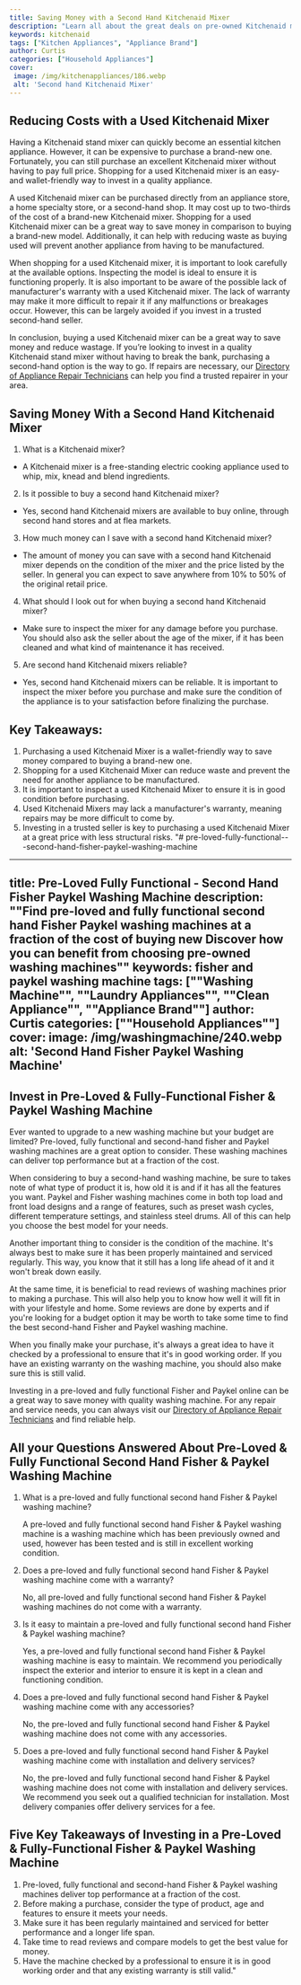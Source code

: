 ```yaml
---
title: Saving Money with a Second Hand Kitchenaid Mixer
description: "Learn all about the great deals on pre-owned Kitchenaid mixers and the amazing recipes you can make with one Start saving money now without sacrificing on quality"
keywords: kitchenaid
tags: ["Kitchen Appliances", "Appliance Brand"]
author: Curtis
categories: ["Household Appliances"]
cover: 
 image: /img/kitchenappliances/186.webp
 alt: 'Second hand Kitchenaid Mixer'
---
```

## Reducing Costs with a Used Kitchenaid Mixer
Having a Kitchenaid stand mixer can quickly become an essential kitchen appliance. However, it can be expensive to purchase a brand-new one. Fortunately, you can still purchase an excellent Kitchenaid mixer without having to pay full price. Shopping for a used Kitchenaid mixer is an easy- and wallet-friendly way to invest in a quality appliance. 

A used Kitchenaid mixer can be purchased directly from an appliance store, a home specialty store, or a second-hand shop. It may cost up to two-thirds of the cost of a brand-new Kitchenaid mixer. Shopping for a used Kitchenaid mixer can be a great way to save money in comparison to buying a brand-new model. Additionally, it can help with reducing waste as buying used will prevent another appliance from having to be manufactured.

When shopping for a used Kitchenaid mixer, it is important to look carefully at the available options. Inspecting the model is ideal to ensure it is functioning properly. It is also important to be aware of the possible lack of manufacturer's warranty with a used Kitchenaid mixer. The lack of warranty may make it more difficult to repair it if any malfunctions or breakages occur. However, this can be largely avoided if you invest in a trusted second-hand seller. 

In conclusion, buying a used Kitchenaid mixer can be a great way to save money and reduce wastage. If you’re looking to invest in a quality Kitchenaid stand mixer without having to break the bank, purchasing a second-hand option is the way to go. If repairs are necessary, our [Directory of Appliance Repair Technicians](./pages/appliance-repair-technicians) can help you find a trusted repairer in your area.

## Saving Money With a Second Hand Kitchenaid Mixer

1. What is a Kitchenaid mixer?
 - A Kitchenaid mixer is a free-standing electric cooking appliance used to whip, mix, knead and blend ingredients.

2. Is it possible to buy a second hand Kitchenaid mixer?
 - Yes, second hand Kitchenaid mixers are available to buy online, through second hand stores and at flea markets.

3. How much money can I save with a second hand Kitchenaid mixer?
 - The amount of money you can save with a second hand Kitchenaid mixer depends on the condition of the mixer and the price listed by the seller. In general you can expect to save anywhere from 10% to 50% of the original retail price.

4. What should I look out for when buying a second hand Kitchenaid mixer?
 - Make sure to inspect the mixer for any damage before you purchase. You should also ask the seller about the age of the mixer, if it has been cleaned and what kind of maintenance it has received.

5. Are second hand Kitchenaid mixers reliable?
 - Yes, second hand Kitchenaid mixers can be reliable. It is important to inspect the mixer before you purchase and make sure the condition of the appliance is to your satisfaction before finalizing the purchase.

## Key Takeaways: 

1. Purchasing a used Kitchenaid Mixer is a wallet-friendly way to save money compared to buying a brand-new one. 
2. Shopping for a used Kitchenaid Mixer can reduce waste and prevent the need for another appliance to be manufactured.
3. It is important to inspect a used Kitchenaid Mixer to ensure it is in good condition before purchasing.
4. Used Kitchenaid Mixers may lack a manufacturer's warranty, meaning repairs may be more difficult to come by. 
5. Investing in a trusted seller is key to purchasing a used Kitchenaid Mixer at a great price with less structural risks.
"# pre-loved-fully-functional---second-hand-fisher-paykel-washing-machine
---
title: Pre-Loved  Fully Functional - Second Hand Fisher  Paykel Washing Machine
description: ""Find pre-loved and fully functional second hand Fisher  Paykel washing machines at a fraction of the cost of buying new Discover how you can benefit from choosing pre-owned washing machines""
keywords: fisher and paykel washing machine
tags: [""Washing Machine"", ""Laundry Appliances"", ""Clean Appliance"", ""Appliance Brand""]
author: Curtis
categories: [""Household Appliances""]
cover: 
 image: /img/washingmachine/240.webp
 alt: 'Second Hand Fisher Paykel Washing Machine'
---
## Invest in Pre-Loved & Fully-Functional Fisher & Paykel Washing Machine
Ever wanted to upgrade to a new washing machine but your budget are limited? Pre-loved, fully functional and second-hand fisher and Paykel washing machines are a great option to consider. These washing machines can deliver top performance but at a fraction of the cost.

When considering to buy a second-hand washing machine, be sure to takes note of what type of product it is, how old it is and if it has all the features you want. Paykel and Fisher washing machines come in both top load and front load designs and a range of features, such as preset wash cycles, different temperature settings, and stainless steel drums. All of this can help you choose the best model for your needs.

Another important thing to consider is the condition of the machine. It's always best to make sure it has been properly maintained and serviced regularly. This way, you know that it still has a long life ahead of it and it won't break down easily.

At the same time, it is beneficial to read reviews of washing machines prior to making a purchase. This will also help you to know how well it will fit in with your lifestyle and home. Some reviews are done by experts and if you're looking for a budget option it may be worth to take some time to find the best second-hand Fisher and Paykel washing machine.

When you finally make your purchase, it's always a great idea to have it checked by a professional to ensure that it's in good working order. If you have an existing warranty on the washing machine, you should also make sure this is still valid.

Investing in a pre-loved and fully functional Fisher and Paykel online can be a great way to save money with quality washing machine. For any repair and service needs, you can always visit our [Directory of Appliance Repair Technicians](./pages/appliance-repair-technicians) and find reliable help.

## All your Questions Answered About Pre-Loved & Fully Functional Second Hand Fisher & Paykel Washing Machine

1. What is a pre-loved and fully functional second hand Fisher & Paykel washing machine?
	
	A pre-loved and fully functional second hand Fisher & Paykel washing machine is a washing machine which has been previously owned and used, however has been tested and is still in excellent working condition.

2. Does a pre-loved and fully functional second hand Fisher & Paykel washing machine come with a warranty?
	
	No, all pre-loved and fully functional second hand Fisher & Paykel washing machines do not come with a warranty.

3. Is it easy to maintain a pre-loved and fully functional second hand Fisher & Paykel washing machine?
	
	Yes, a pre-loved and fully functional second hand Fisher & Paykel washing machine is easy to maintain. We recommend you periodically inspect the exterior and interior to ensure it is kept in a clean and functioning condition.

4. Does a pre-loved and fully functional second hand Fisher & Paykel washing machine come with any accessories?
	
	No, the pre-loved and fully functional second hand Fisher & Paykel washing machine does not come with any accessories.

5. Does a pre-loved and fully functional second hand Fisher & Paykel washing machine come with installation and delivery services?
	
	No, the pre-loved and fully functional second hand Fisher & Paykel washing machine does not come with installation and delivery services. We recommend you seek out a qualified technician for installation. Most delivery companies offer delivery services for a fee.

## Five Key Takeaways of Investing in a Pre-Loved & Fully-Functional Fisher & Paykel Washing Machine 
1. Pre-loved, fully functional and second-hand Fisher & Paykel washing machines deliver top performance at a fraction of the cost.
2. Before making a purchase, consider the type of product, age and features to ensure it meets your needs. 
3. Make sure it has been regularly maintained and serviced for better performance and a longer life span.
4. Take time to read reviews and compare models to get the best value for money.
5. Have the machine checked by a professional to ensure it is in good working order and that any existing warranty is still valid."
